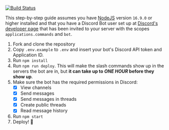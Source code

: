 [![Build Status](https://drone.aydan.dev/api/badges/WhyAydan/CS-Auto-Thread/status.svg?ref=refs/heads/main)](https://drone.aydan.dev/WhyAydan/CS-Auto-Thread)

This step-by-step guide assumes you have [NodeJS](https://nodejs.org/en/) version `16.9.0` or higher installed and that you have a Discord Bot user set up at [Discord's developer page](https://discord.com/developers/applications) that has been invited to your server with the scopes `applications.commands` and `bot`.

1. Fork and clone the repository
2. Copy `.env.example` to `.env` and insert your bot's Discord API token and Application ID.
3. Run `npm install`
4. Run `npm run deploy`. This will make the slash commands show up in the servers the bot are in, but **it can take up to _ONE HOUR_ before they show up**.
5. Make sure the bot has the required permissions in Discord:
    - [x] View channels
    - [x] Send messages
    - [x] Send messages in threads
    - [x] Create public threads
    - [x] Read message history
6. Run `npm start`
7. Deploy! :tada:
